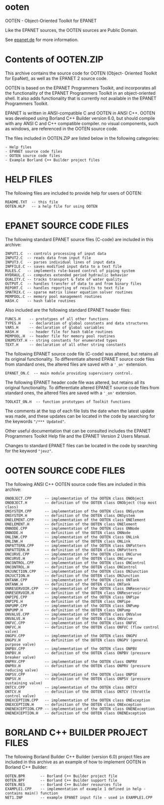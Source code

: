 ooten
=====

OOTEN - Object-Oriented Toolkit for EPANET

Like the EPANET sources, the OOTEN sources are Public Domain.

See [epanet.de](http://epanet.de/en/ooten/index.html) for more information.

Contents of OOTEN.ZIP
=======================

This archive contains the source code for OOTEN (Object-
Oriented Toolkit for EpaNet), as well as the EPANET 2 
source code. 

OOTEN is based on the EPANET Programmers Toolkit, and 
incorporates all the functionality of the EPANET 
Programmers Toolkit in an object-oriented shell. It also
adds functionality that is currently not available in the
EPANET Programmers Toolkit. 

EPANET is written in ANSI-compatible C and OOTEN in ANSI
C++. OOTEN was developed using Borland C++ Builder version 
6.0, but should compile with any ANSI C and C++ compatible
compiler. no visual components, such as windows, are
referenced in the OOTEN source code.

The files included in OOTEN.ZIP are listed below in the
following categories:

	- Help files
	- EPANET source code files 
	- OOTEN source code files
	- Example Borland C++ Builder project files



HELP FILES
========================

The following files are included to provide help for users
of OOTEN:

	README.TXT  -- this file
	OOTEN.HLP   -- a help file for using OOTEN



EPANET SOURCE CODE FILES
========================
The following standard EPANET source files (C-code) are 
included in this archive:

	INPUT1.C  -- controls processing of input data
	INPUT2.C  -- reads data from input file
	INPUT3.C  -- parses individual lines of input data
	INPFILE.C -- saves modified input data to a text file
	RULES.C   -- implements rule-based control of piping system
	HYDRAUL.C -- computes extended period hydraulic behavior
	QUALITY.C -- tracks transport & fate of water quality
	OUTPUT.C  -- handles transfer of data to and from binary files
	REPORT.C  -- handles reporting of results to text file
	SMATRIX.C -- sparse matrix linear equation solver routines
	MEMPOOL.C -- memory pool management routines
	HASH.C    -- hash table routines

Also included are the following standard EPANET header files:

	FUNCS.H    -- prototypes of all other functions
	TYPES.H    -- declaration of global constants and data structures
	VARS.H     -- declaration of global variables
	HASH.H     -- header file for hash table routines
	MEMPOOL.H  -- header file for memory pool routines
	ENUMSTXT.H -- string constants for enumerated types
	TEXT.H     -- declaration of all other string constants

The following EPANET source code file (C-code) was altered, but
retains all its original functionality. To differentiate altered
EPANET source code files from standard ones, the altered files are
saved with a `'_on'` extension.

	EPANET_ON.C  -- main module providing supervisory control.

The following EPANET header code file was altered, but retains all 
its original functionality. To differentiate altered EPANET source 
code files from standard ones, the altered files are saved with a `'_on'` 
extension.

	TOOLKIT_ON.H  -- function prototypes of Toolkit functions 

The comments at the top of each file lists the date when the latest
update was made, and these updates can be located in the code by
searching for the keywords `"/*** Updated"`.

Other useful documentation that can be consulted includes the EPANET
Programmers Toolkit Help file and the EPANET Version 2 Users Manual.

Changes to standard EPANET files can be located in the code by searching
for the keyword `"jevz"`.


OOTEN SOURCE CODE FILES
=======================

The following ANSI C++ OOTEN source code files are included in this 
archive:

	ONOBJECT.CPP      -- implementation of the OOTEN class ONObject
	ONOBJECT.H        -- definition of the OOTEN class ONObject (top most class)
	ONSYSTEM.CPP      -- implementation of the OOTEN class ONSystem
	ONSYSTEM.H        -- definition of the OOTEN class ONSystem
	ONELEMENT.CPP     -- implementation of the OOTEN class ONElement
	ONELEMENT.H       -- definition of the OOTEN class ONElement
	ONNODE.CPP        -- implementation of the OOTEN class ONNode
	ONNODE.H          -- definition of the OOTEN class ONNode
	ONLINK.CPP        -- implementation of the OOTEN class ONLink
	ONLINK.H          -- definition of the OOTEN class ONLink
	ONPATTERN.CPP     -- implementation of the OOTEN class ONPattern
	ONPATTERN.H       -- definition of the OOTEN class ONPattern
	ONCURVE.CPP       -- implementation of the OOTEN class ONCurve
	ONCURVE.H         -- definition of the OOTEN class ONCurve
	ONCONTROL.CPP     -- implementation of the OOTEN class ONControl
	ONCONTROL.H       -- definition of the OOTEN class ONControl
	ONJUNCTION.CPP    -- implementation of the OOTEN class ONJunction
	ONJUCTION.H       -- definition of the OOTEN class ONJunction
	ONTANK.CPP        -- implementation of the OOTEN class ONTank
	ONTANK.H          -- definition of the OOTEN class ONTank
	ONRESERVOIR.CPP   -- implementation of the OOTEN class ONReservoir
	ONRESERVOIR.H     -- definition of the OOTEN class ONReservoir
	ONPIPE.CPP        -- implementation of the OOTEN class ONPipe
	ONPIPE.H          -- definition of the OOTEN class ONPipe
	ONPUMP.CPP        -- implementation of the OOTEN class ONPump
	ONPUMP.H          -- definition of the OOTEN class ONPump
	ONVALVE.CPP       -- implementation of the OOTEN class ONValve
	ONVALVE.H         -- definition of the OOTEN class ONValve
	ONFVC.CPP         -- implementation of the OOTEN class ONFVC
	ONFVC.H           -- definition of the OOTEN class ONFVC (flow control valve)
	ONGPV.CPP         -- implementation of the OOTEN class ONGPV
	ONGPV.H           -- definition of the OOTEN class ONGPV (general purpose valve)
	ONPBV.CPP         -- implementation of the OOTEN class ONPBV 
	ONPBV.H           -- definition of the OOTEN class ONPBV (pressure breaker valve)
	ONPRV.CPP         -- implementation of the OOTEN class ONPRV
	ONPRV.H           -- definition of the OOTEN class ONPRV (pressure reducing valve)
	ONPSV.CPP         -- implementation of the OOTEN class ONPSV
	ONPSV.H           -- definition of the OOTEN class ONPSV (pressure sustaining valve)
	ONTCV.CPP         -- implementation of the OOTEN class ONTCV
	ONTCV.H           -- definition of the OOTEN class ONTCV (throttle control valve)
	ONEXCEPTION.CPP   -- implementation of the OOTEN class ONException
	ONEXCEPTION.H     -- definition of the OOTEN class ONException
	ONENEXCEPTION.CPP -- implementation of the OOTEN class ONENException
	ONENEXCEPTION.H   -- definition of the OOTEN class ONENException


BORLAND C++ BUILDER PROJECT FILES
=================================

The following Borland Builder C++ Builder (version 6.0) project
files are included in this archive as an example of how to implement
OOTEN in Borland C++ Builder:

	OOTEN.BPR       -- Borland C++ Builder project file
	OOTEN.BPF       -- Borland C++ Builder support file
	OOTEN.RES       -- Borland C++ Builder resources file
	EXAMPLE1.CPP    -- implementation of example 1 defined in help - contains main() function
	NET1.INP        -- example EPANET input file - used in EXAMPLE1.CPP

